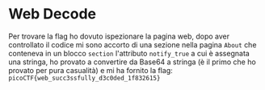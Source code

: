 # Web Decode

Per trovare la flag ho dovuto ispezionare la pagina web, dopo aver controllato il codice mi sono accorto di una sezione
nella pagina `About` che conteneva in un blocco `section` l'attributo `notify_true` a cui è assegnata una stringa, ho provato
a convertire da Base64 a stringa (è il primo che ho provato per pura casualità) e mi ha fornito la flag: `picoCTF{web_succ3ssfully_d3c0ded_1f832615}`